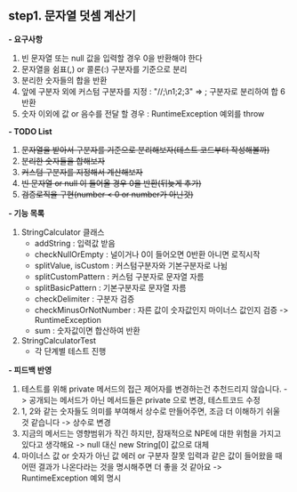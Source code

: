 **step1. 문자열 덧셈 계산기**
-
**- 요구사항**
1. 빈 문자열 또는 null 값을 입력할 경우 0을 반환해야 한다
2. 문자열을 쉼표(,) or 콜론(:) 구분자를 기준으로 분리
3. 분리한 숫자들의 합을 반환
4. 앞에 구분자 외에 커스텀 구분자를 지정 : "//;\n1;2;3" => ; 구분자로 분리하여 합 6 반환
5. 숫자 이외에 값 or 음수를 전달 할 경우 : RuntimeException 예외를 throw

**- TODO List**
1. ~~문자열을 받아서 구분자를 기준으로 분리해보자(테스트 코드부터 작성해볼까)~~
2. ~~분리한 숫자들을 합해보자~~
3. ~~커스텀 구분자를 지정해서 계산해보자~~
4. ~~빈 문자열 or null 이 들어올 경우 0을 반환(뒤늦게 추가)~~
5. ~~검증로직을 구현(number < 0 or number가 아닌것)~~

**- 기능 목록**
1. StringCalculator 클래스
    - addString : 입력값 받음
    - checkNullOrEmpty : 널이거나 0이 들어오면 0반환 아니면 로직시작
    - splitValue, isCustom : 커스텀구분자와 기본구분자로 나뉨
    - splitCustomPattern : 커스텀 구분자로 문자열 자름
    - splitBasicPattern : 기본구분자로 문자열 자름
    - checkDelimiter : 구분자 검증  
    - checkMinusOrNotNumber : 자른 값이 숫자값인지 마이너스 값인지 검증 -> RuntimeException
    - sum : 숫자값이면 합산하여 반환
2. StringCalculatorTest
    - 각 단계별 테스트 진행

**- 피드백 반영**
1. 테스트를 위해 private 메서드의 접근 제어자를 변경하는건 추천드리지 않습니다.
   -> 공개되는 메서드가 아닌 메서드들은 private 으로 변경, 테스트코드 수정
2. 1, 2와 같는 숫자들도 의미를 부여해서 상수로 만들어주면, 조금 더 이해하기 쉬울 것 같습니다
   -> 상수로 변경
3. 지금의 메서드는 영향범위가 작긴 하지만, 잠재적으로 NPE에 대한 위험을 가지고 있다고 생각해요
   -> null 대신 new String[0] 값으로 대체
4. 마이너스 값 or 숫자가 아닌 값 에러 or 구분자 잘못 입력과 같은 값이 들어왔을 때 어떤 결과가 나온다라는 것을 명시해주면 더 좋을 것 같아요 
   -> RuntimeException 예외 명시